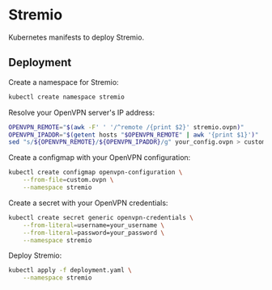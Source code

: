# Stremio
Kubernetes manifests to deploy Stremio.

## Deployment
Create a namespace for Stremio:
```bash
kubectl create namespace stremio
```

Resolve your OpenVPN server's IP address:
```bash
OPENVPN_REMOTE="$(awk -F' ' '/^remote /{print $2}' stremio.ovpn)"
OPENVPN_IPADDR="$(getent hosts "$OPENVPN_REMOTE" | awk '{print $1}')"
sed "s/${OPENVPN_REMOTE}/${OPENVPN_IPADDR}/g" your_config.ovpn > custom.ovpn
```

Create a configmap with your OpenVPN configuration:
```bash
kubectl create configmap openvpn-configuration \
    --from-file=custom.ovpn \
    --namespace stremio
```

Create a secret with your OpenVPN credentials:
```bash
kubectl create secret generic openvpn-credentials \
    --from-literal=username=your_username \
    --from-literal=password=your_password \
    --namespace stremio
```

Deploy Stremio:
```bash
kubectl apply -f deployment.yaml \
    --namespace stremio
```